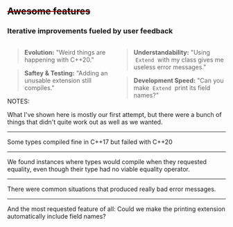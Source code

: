 ## <span style="color:#a00000;text-decoration:line-through"><span style="color:black">Awesome features</span></span>
### <span class="edited_title">Iterative improvements fueled by user feedback</span>

<div>
<div style="width:50%; float:left">

> **Evolution:**
> "Weird things are happening with C++20."
<!-- .element class="fragment blockquote1" data-fragment-index="1" style="font-size:16pt !important; width:90%"-->

> **Saftey & Testing:**
> "Adding an unusable extension still compiles."
<!-- .element class="fragment blockquote2" data-fragment-index="3" style="font-size:16pt !important; width:90%"-->

</div>
<div style="width:50%; float:right">

> **Understandability:**
> "Using &nbsp;`Extend`&nbsp; with my class gives me useless error messages."
<!-- .element class="fragment blockquote2" data-fragment-index="2" style="font-size:16pt !important; width:90%" -->

> **Development Speed:**
> "Can you make &nbsp;`Extend`&nbsp; print its field names?"
<!-- .element class="fragment blockquote1" data-fragment-index="4"  style="font-size:16pt !important; width:90%"-->

</div>
</div>

NOTES:

What I've shown here is mostly our first attempt, but there were a bunch of things that didn't quite work out as well as we wanted.

---

Some types compiled fine in C++17 but failed with C++20

---

We found instances where types would compile when they requested equality, even though their type had no viable equality operator.

---

There were common situations that produced really bad error messages.

---

And the most requested feature of all: Could we make the printing extension automatically include field names?
